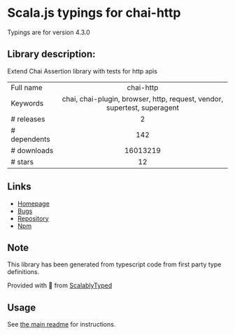 
# Scala.js typings for chai-http

Typings are for version 4.3.0

## Library description:
Extend Chai Assertion library with tests for http apis

|                    |                 |
| ------------------ | :-------------: |
| Full name          | chai-http |
| Keywords           | chai, chai-plugin, browser, http, request, vendor, supertest, superagent |
| # releases         | 2 |
| # dependents       | 142 |
| # downloads        | 16013219 |
| # stars            | 12 |

## Links
- [Homepage](https://github.com/chaijs/chai-http#readme)
- [Bugs](https://github.com/chaijs/chai-http/issues)
- [Repository](https://github.com/chaijs/chai-http)
- [Npm](https://www.npmjs.com/package/chai-http)
    


## Note
This library has been generated from typescript code from first party type definitions.

Provided with :purple_heart: from [ScalablyTyped](https://github.com/oyvindberg/ScalablyTyped)

## Usage
See [the main readme](../../readme.md) for instructions.


